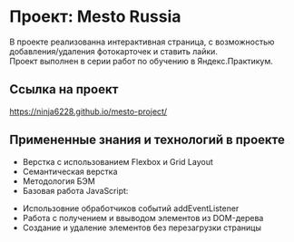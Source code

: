 # Проект: Mesto Russia

В проекте реализованна интерактивная страница, с возможностью
добавления/удаления фотокарточек и ставить лайки.   
Проект выполнен в серии работ по обучению в Яндекс.Практикум.

## Ссылка на проект
https://ninja6228.github.io/mesto-project/

## Примененные знания и технологий в проекте

- Верстка с использованием Flexbox и Grid Layout
- Семантическая верстка
- Методология БЭМ
- Базовая работа JavaScript:
* Использовние обработчиков событий addEventListener
* Работа с получением и ввыводом элементов из DOM-дерева
* Создание и удаление элементов без перезагрузки страницы
